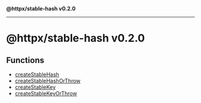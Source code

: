 **@httpx/stable-hash v0.2.0**

***

# @httpx/stable-hash v0.2.0

## Functions

- [createStableHash](functions/createStableHash.md)
- [createStableHashOrThrow](functions/createStableHashOrThrow.md)
- [createStableKey](functions/createStableKey.md)
- [createStableKeyOrThrow](functions/createStableKeyOrThrow.md)
